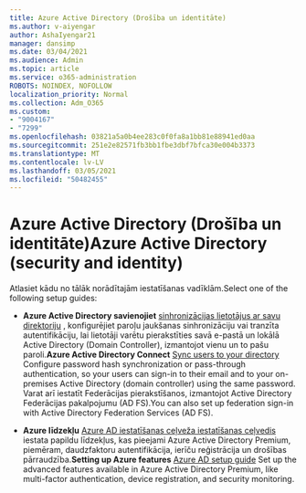 ```yaml
---
title: Azure Active Directory (Drošība un identitāte)
ms.author: v-aiyengar
author: AshaIyengar21
manager: dansimp
ms.date: 03/04/2021
ms.audience: Admin
ms.topic: article
ms.service: o365-administration
ROBOTS: NOINDEX, NOFOLLOW
localization_priority: Normal
ms.collection: Adm_O365
ms.custom:
- "9004167"
- "7299"
ms.openlocfilehash: 03821a5a0b4ee283c0f0fa8a1bb81e88941ed0aa
ms.sourcegitcommit: 251e2e82571fb3bb1fbe3dbf7bfca30e004b3373
ms.translationtype: MT
ms.contentlocale: lv-LV
ms.lasthandoff: 03/05/2021
ms.locfileid: "50482455"
---
```

# <a name="azure-active-directory-security-and-identity"></a><span data-ttu-id="3bf21-102">Azure Active Directory (Drošība un identitāte)</span><span class="sxs-lookup"><span data-stu-id="3bf21-102">Azure Active Directory (security and identity)</span></span>

<span data-ttu-id="3bf21-103">Atlasiet kādu no tālāk norādītajām iestatīšanas vadīklām.</span><span class="sxs-lookup"><span data-stu-id="3bf21-103">Select one of the following setup guides:</span></span>

- <span data-ttu-id="3bf21-104">**Azure Active Directory savienojiet** [sinhronizācijas lietotājus ar savu direktoriju](https://go.microsoft.com/fwlink/?linkid=2071310) , konfigurējiet paroļu jaukšanas sinhronizāciju vai tranzīta autentifikāciju, lai lietotāji varētu pierakstīties savā e-pastā un lokālā Active Directory (Domain Controller), izmantojot vienu un to pašu paroli.</span><span class="sxs-lookup"><span data-stu-id="3bf21-104">**Azure Active Directory Connect** [Sync users to your directory](https://go.microsoft.com/fwlink/?linkid=2071310) Configure password hash synchronization or pass-through authentication, so your users can sign-in to their email and to your on-premises Active Directory (domain controller) using the same password.</span></span> <span data-ttu-id="3bf21-105">Varat arī iestatīt Federācijas pierakstīšanos, izmantojot Active Directory Federācijas pakalpojumu (AD FS).</span><span class="sxs-lookup"><span data-stu-id="3bf21-105">You can also set up federation sign-in with Active Directory Federation Services (AD FS).</span></span>

- <span data-ttu-id="3bf21-106">**Azure līdzekļu** [Azure AD iestatīšanas ceļveža iestatīšanas ceļvedis](https://go.microsoft.com/fwlink/?linkid=2134390) iestata papildu līdzekļus, kas pieejami Azure Active Directory Premium, piemēram, daudzfaktoru autentifikācija, ierīču reģistrācija un drošības pārraudzība.</span><span class="sxs-lookup"><span data-stu-id="3bf21-106">**Setting up Azure features** [Azure AD setup guide](https://go.microsoft.com/fwlink/?linkid=2134390) Set up the advanced features available in Azure Active Directory Premium, like multi-factor authentication, device registration, and security monitoring.</span></span>
